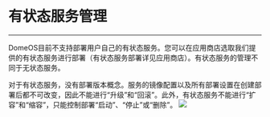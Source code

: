 # 有状态服务管理
---
DomeOS目前不支持部署用户自己的有状态服务。您可以在应用商店选取我们提供的有状态服务进行部署（有状态服务部署详见应用商店）。有状态服务的管理不同于无状态服务。

对于有状态服务，没有部署版本概念。服务的镜像配置以及所有部署设置在创建部署后都不可改变，因此不能进行“升级”和“回滚”。此外，有状态服务不能进行“扩容”和“缩容”，只能控制部署“启动”、“停止”或“删除”。
![](http://881471b33d4f9.cdn.sohucs.com/q_mini/newproject6.jpg)

